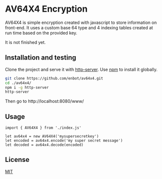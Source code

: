 # AV64X4 Encryption

AV64X4 is simple encryption created with javascript to store information on front-end. It uses a custom base 64 type and 4 indexing tables created at run time based on the provided key.

It is not finished yet.

## Installation and testing

Clone the project and serve it with [http-server](https://www.npmjs.com/package/http-server).
Use [npm](https://www.npmjs.com/) to install it globally.

```bash
git clone https://github.com/enbot/av64x4.git
cd ./av64x4/
npm i -g http-server
http-server
```

Then go to http://localhost:8080/www/

## Usage

```javacript
import { AV64X4 } from './index.js'

let av64x4 = new AV64X4('mysupersecretkey')
let encoded = av64x4.encode('my super secret message')
let decoded = av64x4.decode(encoded)
```

## License
[MIT](https://github.com/enbot/av64x4/blob/master/LICENSE)